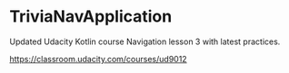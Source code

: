 # TriviaNavApplication
Updated Udacity Kotlin course Navigation lesson 3 with latest practices.

https://classroom.udacity.com/courses/ud9012
